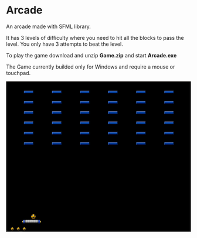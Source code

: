 # Arcade
An arcade made with SFML library.

It has 3 levels of difficulty where you need to hit all the blocks to pass the level.
You only have 3 attempts to beat the level.

To play the game download and unzip **Game.zip** and start **Arcade.exe**

The Game currently builded only for Windows and require a mouse or touchpad.

![Arcade](./Game.png)

